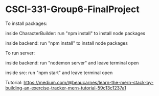 # CSCI-331-Group6-FinalProject

To install packages:

inside CharacterBuilder:
run "npm install" to install node packages

inside backend:
run "npm install" to install node packages


To run server:

inside backend:
run "nodemon server" and leave terminal open

inside src:
run "npm start" and leave terminal open

Tutorial:
https://medium.com/@beaucarnes/learn-the-mern-stack-by-building-an-exercise-tracker-mern-tutorial-59c13c1237a1
